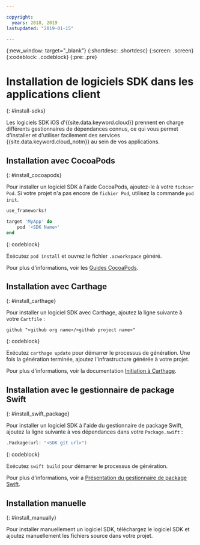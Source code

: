 ```yaml
---

copyright:
  years: 2018, 2019
lastupdated: "2019-01-15"

---
```


{:new_window: target="_blank"}
{:shortdesc: .shortdesc}
{:screen: .screen}
{:codeblock: .codeblock}
{:pre: .pre}

# Installation de logiciels SDK dans les applications client
{: #install-sdks}

Les logiciels SDK iOS d'{{site.data.keyword.cloud}} prennent en charge différents gestionnaires de dépendances connus, ce qui vous permet d'installer et d'utiliser facilement des services {{site.data.keyword.cloud_notm}} au sein de vos applications.

## Installation avec CocoaPods
{: #install_cocoapods}

Pour installer un logiciel SDK à l'aide CocoaPods, ajoutez-le à votre `fichier Pod`. Si votre projet n'a pas encore de `fichier Pod`, utilisez la commande `pod init`.
```ruby
use_frameworks!

target 'MyApp' do
    pod '<SDK Name>'
end
```
{: codeblock}

Exécutez `pod install` et ouvrez le fichier `.xcworkspace` généré.

Pour plus d'informations, voir les [Guides CocoaPods](https://guides.cocoapods.org/using/index.html).

## Installation avec Carthage
{: #install_carthage}

Pour installer un logiciel SDK avec Carthage, ajoutez la ligne suivante à votre `Cartfile` :
```
github "<github org name>/<github project name>"
```
{: codeblock}

Exécutez `carthage update` pour démarrer le processus de génération. Une fois la génération terminée, ajoutez l'infrastructure générée à votre projet. 

Pour plus d'informations, voir la documentation [Initiation à Carthage](https://github.com/Carthage/Carthage#getting-started).

## Installation avec le gestionnaire de package Swift
{: #install_swift_package}

Pour installer un logiciel SDK à l'aide du gestionnaire de package Swift, ajoutez la ligne suivante à vos dépendances dans votre `Package.swift` :
```swift
.Package(url: "<SDK git url>")
```
{: codeblock}

Exécutez `swift build` pour démarrer le processus de génération.

Pour plus d'informations, voir a [Présentation du gestionnaire de package Swift](https://swift.org/package-manager/).

## Installation manuelle
{: #install_manually}

Pour installer manuellement un logiciel SDK, téléchargez le logiciel SDK et ajoutez manuellement les fichiers source dans votre projet.
